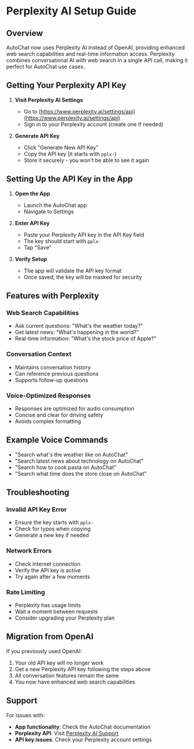 # Perplexity AI Setup Guide

## Overview
AutoChat now uses Perplexity AI instead of OpenAI, providing enhanced web search capabilities and real-time information access. Perplexity combines conversational AI with web search in a single API call, making it perfect for AutoChat use cases.

## Getting Your Perplexity API Key

1. **Visit Perplexity AI Settings**
   - Go to [https://www.perplexity.ai/settings/api](https://www.perplexity.ai/settings/api)
   - Sign in to your Perplexity account (create one if needed)

2. **Generate API Key**
   - Click "Generate New API Key"
   - Copy the API key (it starts with `pplx-`)
   - Store it securely - you won't be able to see it again

## Setting Up the API Key in the App

1. **Open the App**
   - Launch the AutoChat app
   - Navigate to Settings

2. **Enter API Key**
   - Paste your Perplexity API key in the API Key field
   - The key should start with `pplx-`
   - Tap "Save"

3. **Verify Setup**
   - The app will validate the API key format
   - Once saved, the key will be masked for security

## Features with Perplexity

### Web Search Capabilities
- Ask current questions: "What's the weather today?"
- Get latest news: "What's happening in the world?"
- Real-time information: "What's the stock price of Apple?"

### Conversation Context
- Maintains conversation history
- Can reference previous questions
- Supports follow-up questions

### Voice-Optimized Responses
- Responses are optimized for audio consumption
- Concise and clear for driving safety
- Avoids complex formatting

## Example Voice Commands

- "Search what's the weather like on AutoChat"
- "Search latest news about technology on AutoChat"
- "Search how to cook pasta on AutoChat"
- "Search what time does the store close on AutoChat"

## Troubleshooting

### Invalid API Key Error
- Ensure the key starts with `pplx-`
- Check for typos when copying
- Generate a new key if needed

### Network Errors
- Check internet connection
- Verify the API key is active
- Try again after a few moments

### Rate Limiting
- Perplexity has usage limits
- Wait a moment between requests
- Consider upgrading your Perplexity plan

## Migration from OpenAI

If you previously used OpenAI:
1. Your old API key will no longer work
2. Get a new Perplexity API key following the steps above
3. All conversation features remain the same
4. You now have enhanced web search capabilities

## Support

For issues with:
- **App functionality**: Check the AutoChat documentation
- **Perplexity API**: Visit [Perplexity AI Support](https://docs.perplexity.ai/)
- **API key issues**: Check your Perplexity account settings
